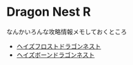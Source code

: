 # Dragon Nest R

なんかいろんな攻略情報メモしておくところ

- [ヘイズフロストドラゴンネスト](./FrD/README.md)
- [ヘイズボーンドラゴンネスト](./BoD/README.md)
